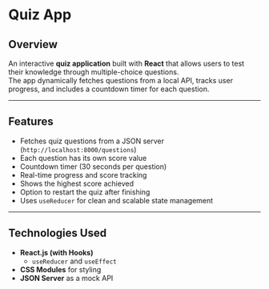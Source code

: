 # Quiz App

##  Overview
An interactive **quiz application** built with **React** that allows users to test their knowledge through multiple-choice questions.  
The app dynamically fetches questions from a local API, tracks user progress, and includes a countdown timer for each question.

---

## Features
-  Fetches quiz questions from a JSON server (`http://localhost:8000/questions`)
-  Each question has its own score value
-  Countdown timer (30 seconds per question)
-  Real-time progress and score tracking
-  Shows the highest score achieved
-  Option to restart the quiz after finishing
-  Uses `useReducer` for clean and scalable state management

---

##  Technologies Used
- **React.js (with Hooks)**
  - `useReducer` and `useEffect`
- **CSS Modules** for styling
- **JSON Server** as a mock API


